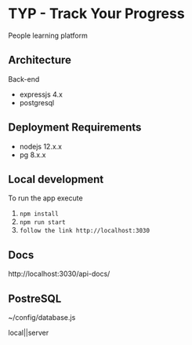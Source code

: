 # TYP - Track Your Progress

People learning platform

## Architecture

Back-end

- expressjs 4.x
- postgresql

## Deployment Requirements

- nodejs 12.x.x
- pg 8.x.x

## Local development

To run the app execute

1. `npm install`
2. `npm run start`
3. `follow the link http://localhost:3030`

## Docs

http://localhost:3030/api-docs/

## PostreSQL

~/config/database.js

local||server
